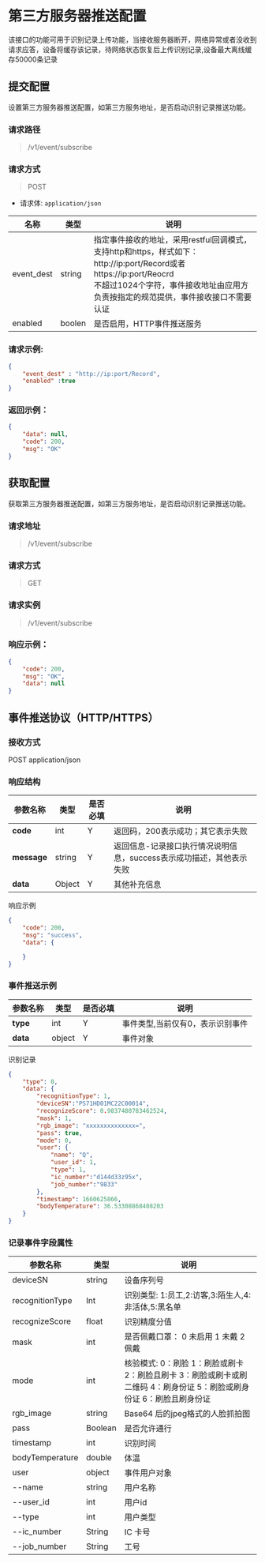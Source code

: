 # 第三方服务器推送配置

该接口的功能可用于识别记录上传功能，当接收服务器断开，网络异常或者没收到请求应答，设备将缓存该记录，待网络状态恢复后上传识别记录,设备最大离线缓存50000条记录

## 提交配置
设置第三方服务器推送配置，如第三方服务地址，是否启动识别记录推送功能。

### 请求路径
>/v1/event/subscribe

### 请求方式

> POST

- 请求体: `application/json`

| 名称       | 类型   | 说明                                                         |
| ---------- | ------ | ------------------------------------------------------------ |
| event_dest | string | 指定事件接收的地址，采用restful回调模式，支持http和https，样式如下：http://ip:port/Record或者https://ip:port/Reocrd<br/> 不超过1024个字符，事件接收地址由应用方负责按指定的规范提供，事件接收接口不需要认证 |
| enabled    | boolen | 是否启用，HTTP事件推送服务                                                    |

### 请求示例:
```json
{
    "event_dest" : "http://ip:port/Record",
    "enabled" :true
}
```

### 返回示例：
```json
{
    "data": null,
    "code": 200,
    "msg": "OK"
}
```


## 获取配置
获取第三方服务器推送配置，如第三方服务地址，是否启动识别记录推送功能。


### 请求地址

>/v1/event/subscribe

### 请求方式

> GET

### 请求实例
>/v1/event/subscribe


### 响应示例：

```json
{
    "code": 200,
    "msg": "OK",
    "data": null
}
```



## 事件推送协议（HTTP/HTTPS）

### 接收方式

POST application/json

### 响应结构

| **参数名称**    | **类型** | **是否必填** | **说明**                                                     |
| --------------- | -------- | ------------ | ------------------------------------------------------------ |
| **code**        | int      | Y            | 返回码，200表示成功；其它表示失败                            |
| **message**     | string   | Y            | 返回信息-记录接口执行情况说明信息，success表示成功描述，其他表示失败 |
| **data**        | Object   | Y            | 其他补充信息                                                 |

响应示例

```json
{
    "code": 200,
    "msg": "success",
    "data": {

    }
}  
```

### 事件推送示例

| **参数名称** | **类型** | **是否必填** | **说明**                         |
| ------------ | -------- | ------------ | -------------------------------- |
| **type**     | int      | Y            | 事件类型,当前仅有0，表示识别事件 |
| **data**     | object   | Y            | 事件对象                         |

识别记录

```json
{
    "type": 0,
    "data": {
        "recognitionType": 1,
        "deviceSN":"PS71HD01MC22C00014",
        "recognizeScore": 0.9837480783462524,
        "mask": 1,
        "rgb_image": "xxxxxxxxxxxxxx=",
        "pass": true,
        "mode": 0,
        "user": {
            "name": "Q",
            "user_id": 1,
            "type": 1,
            "ic_number":"d144d33z95x",
            "job_number":"9833"
        },
        "timestamp": 1660625866,
        "bodyTemperature": 36.53308868408203
    }
}
```

### 记录事件字段属性

| 参数名称        | 类型    | 说明                                                         |
| --------------- | ------- | ------------------------------------------------------------ |
| deviceSN        | string  | 设备序列号                                                   |
| recognitionType | Int     | 识别类型: 1:员工,2:访客,3:陌生人,4:非活体,5:黑名单 |
| recognizeScore  | float   | 识别精度分值                                                 |
| mask            | int     | 是否佩戴口罩： 0 未启用 1 未戴 2 佩戴                        |
| mode            | int     | 核验模式: 0：刷脸 1：刷脸或刷卡 2：刷脸且刷卡 3：刷脸或刷卡或刷二维码 4：刷身份证 5：刷脸或刷身份证 6：刷脸且刷身份证 |
| rgb_image       | string  | Base64 后的jpeg格式的人脸抓拍图                              |
| pass            | Boolean | 是否允许通行                                                 |
| timestamp       | int     | 识别时间                                                     |
| bodyTemperature       | double     | 体温                                                    |
| user            | object  | 事件用户对象                                                 |
| --name          | string  | 用户名称                                                     |
| --user_id       | int     | 用户id                                                       |
| --type          | int     | 用户类型                                                     |
| --ic_number          | String     | IC 卡号                                                  |
| --job_number          | String     | 工号                                                   |



